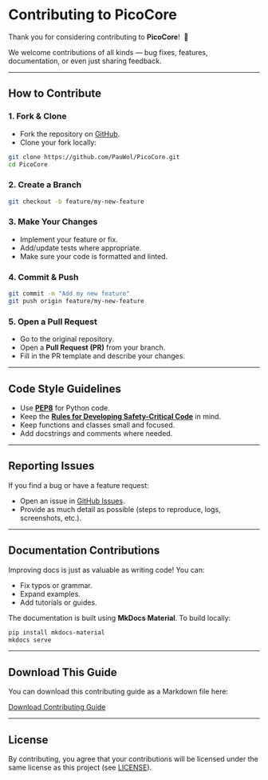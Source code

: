 # Contributing to PicoCore

Thank you for considering contributing to **PicoCore**!&nbsp; :partying_face:

We welcome contributions of all kinds — bug fixes, features, documentation, or even just sharing feedback.

---

## How to Contribute

### 1. Fork & Clone

- Fork the repository on [GitHub](https://github.com/PauWol/PicoCore).
- Clone your fork locally:

```bash
git clone https://github.com/PauWol/PicoCore.git
cd PicoCore
```

### 2. Create a Branch

```bash
git checkout -b feature/my-new-feature
```

### 3. Make Your Changes

- Implement your feature or fix.
- Add/update tests where appropriate.
- Make sure your code is formatted and linted.

### 4. Commit & Push

```bash
git commit -m "Add my new feature"
git push origin feature/my-new-feature
```

### 5. Open a Pull Request

- Go to the original repository.
- Open a **Pull Request (PR)** from your branch.
- Fill in the PR template and describe your changes.

---

## Code Style Guidelines

- Use [**PEP8**](https://peps.python.org/pep-0008/) for Python code.
- Keep the [**Rules for Developing Safety-Critical Code**](./concepts/P10.md) in mind.
- Keep functions and classes small and focused.
- Add docstrings and comments where needed.

---

## Reporting Issues

If you find a bug or have a feature request:

- Open an issue in [GitHub Issues](https://github.com/PauWol/PicoCore/issues).
- Provide as much detail as possible (steps to reproduce, logs, screenshots, etc.).

---

## Documentation Contributions

Improving docs is just as valuable as writing code! You can:

- Fix typos or grammar.
- Expand examples.
- Add tutorials or guides.

The documentation is built using **MkDocs Material**. To build locally:

```bash
pip install mkdocs-material
mkdocs serve
```

---

## Download This Guide

You can download this contributing guide as a Markdown file here:

[Download Contributing Guide](./assets/CONTRIBUTING.md)

---

## License

By contributing, you agree that your contributions will be licensed under the same license as this project (see [LICENSE](./assets/LICENSE)).
